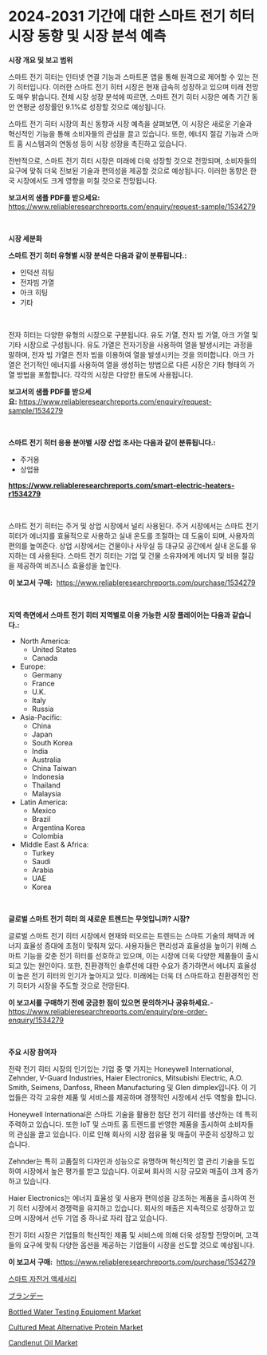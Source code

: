 <p><h1>2024-2031 기간에 대한 스마트 전기 히터 시장 동향 및 시장 분석 예측</h1></p><p><strong>시장 개요 및 보고 범위</strong></p>
<p><p>스마트 전기 히터는 인터넷 연결 기능과 스마트폰 앱을 통해 원격으로 제어할 수 있는 전기 히터입니다. 이러한 스마트 전기 히터 시장은 현재 급속히 성장하고 있으며 미래 전망도 매우 밝습니다. 전체 시장 성장 분석에 따르면, 스마트 전기 히터 시장은 예측 기간 동안 연평균 성장률인 9.1%로 성장할 것으로 예상됩니다.</p><p>스마트 전기 히터 시장의 최신 동향과 시장 예측을 살펴보면, 이 시장은 새로운 기술과 혁신적인 기능을 통해 소비자들의 관심을 끌고 있습니다. 또한, 에너지 절감 기능과 스마트 홈 시스템과의 연동성 등이 시장 성장을 촉진하고 있습니다.</p><p>전반적으로, 스마트 전기 히터 시장은 미래에 더욱 성장할 것으로 전망되며, 소비자들의 요구에 맞춰 더욱 진보된 기술과 편의성을 제공할 것으로 예상됩니다. 이러한 동향은 한국 시장에서도 크게 영향을 미칠 것으로 전망됩니다.</p></p>
<p><strong>보고서의 샘플 PDF를 받으세요:</strong> <a href="https://www.reliableresearchreports.com/enquiry/request-sample/1534279">https://www.reliableresearchreports.com/enquiry/request-sample/1534279</a></p>
<p>&nbsp;</p>
<p><strong>시장 세분화</strong></p>
<p><strong>스마트 전기 히터 유형별 시장 분석은 다음과 같이 분류됩니다.:</strong></p>
<p><ul><li>인덕션 히팅</li><li>전자빔 가열</li><li>아크 히팅</li><li>기타</li></ul></p>
<p>&nbsp;</p>
<p><p>전자 히터는 다양한 유형의 시장으로 구분됩니다. 유도 가열, 전자 빔 가열, 아크 가열 및 기타 시장으로 구성됩니다. 유도 가열은 전자기장을 사용하여 열을 발생시키는 과정을 말하며, 전자 빔 가열은 전자 빔을 이용하여 열을 발생시키는 것을 의미합니다. 아크 가열은 전기적인 에너지를 사용하여 열을 생성하는 방법으로 다른 시장은 기타 형태의 가열 방법을 포함합니다. 각각의 시장은 다양한 용도에 사용됩니다.</p></p>
<p><strong>보고서의 샘플 PDF를 받으세요:</strong>&nbsp;<a href="https://www.reliableresearchreports.com/enquiry/request-sample/1534279">https://www.reliableresearchreports.com/enquiry/request-sample/1534279</a></p>
<p>&nbsp;</p>
<p><strong> 스마트 전기 히터 응용 분야별 시장 산업 조사는 다음과 같이 분류됩니다.:</strong></p>
<p><ul><li>주거용</li><li>상업용</li></ul></p>
<p><strong><a href="https://www.reliableresearchreports.com/smart-electric-heaters-r1534279">https://www.reliableresearchreports.com/smart-electric-heaters-r1534279</a></strong></p>
<p>&nbsp;</p>
<p><p>스마트 전기 히터는 주거 및 상업 시장에서 널리 사용된다. 주거 시장에서는 스마트 전기 히터가 에너지를 효율적으로 사용하고 실내 온도를 조절하는 데 도움이 되며, 사용자의 편의를 높여준다. 상업 시장에서는 건물이나 사무실 등 대규모 공간에서 실내 온도를 유지하는 데 사용된다. 스마트 전기 히터는 기업 및 건물 소유자에게 에너지 및 비용 절감을 제공하여 비즈니스 효율성을 높인다.</p></p>
<p><strong>이 보고서 구매:</strong>&nbsp; <a href="https://www.reliableresearchreports.com/purchase/1534279">https://www.reliableresearchreports.com/purchase/1534279</a></p>
<p>&nbsp;</p>
<p><strong>지역 측면에서 스마트 전기 히터 지역별로 이용 가능한 시장 플레이어는 다음과 같습니다.:</strong></p>
<p><ul>
    <li>
        North America:
        <ul>
            <li>United States</li>
            <li>Canada</li>
        </ul>
    </li>
    <li>
        Europe:
        <ul>
            <li>Germany</li>
            <li>France</li>
            <li>U.K.</li>
            <li>Italy</li>
            <li>Russia</li>
        </ul>
    </li>
    <li>
        Asia-Pacific:
        <ul>
            <li>China</li>
            <li>Japan</li>
            <li>South Korea</li>
            <li>India</li>
            <li>Australia</li>
            <li>China Taiwan</li>
            <li>Indonesia</li>
            <li>Thailand</li>
            <li>Malaysia</li>
        </ul>
    </li>
    <li>
        Latin America:
        <ul>
            <li>Mexico</li>
            <li>Brazil</li>
            <li>Argentina Korea</li>
            <li>Colombia</li>
        </ul>
    </li>
    <li>
        Middle East & Africa:
        <ul>
            <li>Turkey</li>
            <li>Saudi</li>
            <li>Arabia</li>
            <li>UAE</li>
            <li>Korea</li>
        </ul>
    </li>
    </ul></p>
<p>&nbsp;</p>
<p><strong>글로벌 스마트 전기 히터 의 새로운 트렌드는 무엇입니까? 시장?</strong></p>
<p><p>글로벌 스마트 전기 히터 시장에서 현재와 떠오르는 트렌드는 스마트 기술의 채택과 에너지 효율성 증대에 초점이 맞춰져 있다. 사용자들은 편리성과 효율성을 높이기 위해 스마트 기능을 갖춘 전기 히터를 선호하고 있으며, 이는 시장에 더욱 다양한 제품들이 출시되고 있는 원인이다. 또한, 친환경적인 솔루션에 대한 수요가 증가하면서 에너지 효율성이 높은 전기 히터의 인기가 높아지고 있다. 미래에는 더욱 더 스마트하고 친환경적인 전기 히터가 시장을 주도할 것으로 전망된다.</p></p>
<p><strong>이 보고서를 구매하기 전에 궁금한 점이 있으면 문의하거나 공유하세요.</strong>- <a href="https://www.reliableresearchreports.com/enquiry/pre-order-enquiry/1534279">https://www.reliableresearchreports.com/enquiry/pre-order-enquiry/1534279</a></p>
<p>&nbsp;</p>
<p><strong>주요 시장 참여자</strong></p>
<p><p>전략 전기 히터 시장의 인기있는 기업 중 몇 가지는 Honeywell International, Zehnder, V-Guard Industries, Haier Electronics, Mitsubishi Electric, A.O. Smith, Seimens, Danfoss, Rheen Manufacturing 및 Glen dimplex입니다. 이 기업들은 각각 고유한 제품 및 서비스를 제공하며 경쟁적인 시장에서 선두 역할을 합니다.</p><p>Honeywell International은 스마트 기술을 활용한 첨단 전기 히터를 생산하는 데 특히 주력하고 있습니다. 또한 IoT 및 스마트 홈 트렌드를 반영한 제품을 출시하여 소비자들의 관심을 끌고 있습니다. 이로 인해 회사의 시장 점유율 및 매출이 꾸준히 성장하고 있습니다.</p><p>Zehnder는 특히 고품질의 디자인과 성능으로 유명하며 혁신적인 열 관리 기술을 도입하여 시장에서 높은 평가를 받고 있습니다. 이로써 회사의 시장 규모와 매출이 크게 증가하고 있습니다.</p><p>Haier Electronics는 에너지 효율성 및 사용자 편의성을 강조하는 제품을 출시하여 전기 히터 시장에서 경쟁력을 유지하고 있습니다. 회사의 매출은 지속적으로 성장하고 있으며 시장에서 선두 기업 중 하나로 자리 잡고 있습니다.</p><p>전기 히터 시장은 기업들의 혁신적인 제품 및 서비스에 의해 더욱 성장할 전망이며, 고객들의 요구에 맞춰 다양한 옵션을 제공하는 기업들이 시장을 선도할 것으로 예상됩니다.</p></p>
<p><strong>이 보고서 구매:</strong>&nbsp;&nbsp;<a href="https://www.reliableresearchreports.com/purchase/1534279">https://www.reliableresearchreports.com/purchase/1534279</a></p>
<p><p><a href="https://github.com/lkwggful07722/Market-Research-Report-List-1/blob/main/734967818015.md">스마트 자전거 액세서리</a></p><p><a href="https://github.com/mathieurico66/Market-Research-Report-List-1/blob/main/626604619527.md">ブランデー</a></p><p><a href="https://view.publitas.com/reportprime-1/bottled-water-testing-equipment-market-size-evaluating-its-market-trends-growth-and-projections-2024-2031/">Bottled Water Testing Equipment Market</a></p><p><a href="https://github.com/ashepherd82/Market-Research-Report-List-4/blob/main/cultured-meat-alternative-protein-market.md">Cultured Meat Alternative Protein Market</a></p><p><a href="https://flame-sidecar-702.notion.site/Candlenut-Oil-Market-Analysis-Examines-its-Scope-on-Growth-Opportunities-and-Forecasted-Trends-Span-a6583b3c75044fbdbe91dbc221f8b5f5">Candlenut Oil Market</a></p></p>